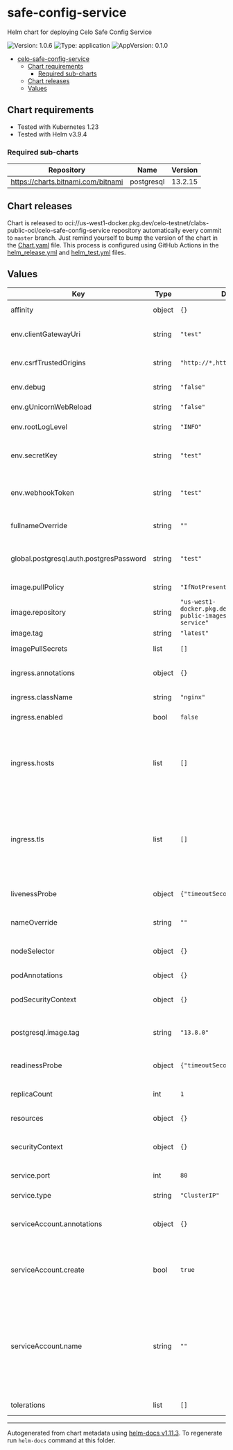 # safe-config-service

Helm chart for deploying Celo Safe Config Service

![Version: 1.0.6](https://img.shields.io/badge/Version-1.0.6-informational?style=flat-square) ![Type: application](https://img.shields.io/badge/Type-application-informational?style=flat-square) ![AppVersion: 0.1.0](https://img.shields.io/badge/AppVersion-0.1.0-informational?style=flat-square)

- [celo-safe-config-service](#celo-safe-config-service)
  - [Chart requirements](#chart-requirements)
    - [Required sub-charts](#required-sub-charts)
  - [Chart releases](#chart-releases)
  - [Values](#values)

## Chart requirements

- Tested with Kubernetes 1.23
- Tested with Helm v3.9.4

### Required sub-charts

| Repository | Name | Version |
|------------|------|---------|
| https://charts.bitnami.com/bitnami | postgresql | 13.2.15 |

## Chart releases

Chart is released to oci://us-west1-docker.pkg.dev/celo-testnet/clabs-public-oci/celo-safe-config-service repository automatically every commit to `master` branch.
Just remind yourself to bump the version of the chart in the [Chart.yaml](./Chart.yaml) file.
This process is configured using GitHub Actions in the [helm_release.yml](../../.github/workflows/helm_release.yml)
and [helm_test.yml](../../.github/workflows/helm_test.yml) files.

## Values

| Key | Type | Default | Description |
|-----|------|---------|-------------|
| affinity | object | `{}` | Kubernetes pod affinity |
| env.clientGatewayUri | string | `"test"` | Client Gateway URL |
| env.csrfTrustedOrigins | string | `"http://*,https://*"` | CSRF Trusted Origin |
| env.debug | string | `"false"` | Debug log level |
| env.gUnicornWebReload | string | `"false"` | gUnicorn web reload |
| env.rootLogLevel | string | `"INFO"` | Root Log Level |
| env.secretKey | string | `"test"` | Secret key for safe-config-service |
| env.webhookToken | string | `"test"` | Token for the webhook to flush the cache |
| fullnameOverride | string | `""` | Chart full name override |
| global.postgresql.auth.postgresPassword | string | `"test"` | Postgresql dependency chart password |
| image.pullPolicy | string | `"IfNotPresent"` | Image pullpolicy |
| image.repository | string | `"us-west1-docker.pkg.dev/devopsre/clabs-public-images/safe-config-service"` | Image repository |
| image.tag | string | `"latest"` | Image tag |
| imagePullSecrets | list | `[]` | Image pull secrets |
| ingress.annotations | object | `{}` | Custom Ingress annotations |
| ingress.className | string | `"nginx"` | Ingress class name |
| ingress.enabled | bool | `false` | Ingress enabled |
| ingress.hosts | list | `[]` | List of hosts to expose safe-config-service. See values.yaml for an example. |
| ingress.tls | list | `[]` | TLS secret for exposing safe-config-service with https. See values.yaml for an example. |
| livenessProbe | object | `{"timeoutSeconds":30}` | Liveness probe configuration |
| nameOverride | string | `""` | Chart name override trigger |
| nodeSelector | object | `{}` | Kubernetes node selector |
| podAnnotations | object | `{}` | Custom pod annotations |
| podSecurityContext | object | `{}` | Custom pod security context |
| postgresql.image.tag | string | `"13.8.0"` | Postgresql dependency image version |
| readinessProbe | object | `{"timeoutSeconds":30}` | Readiness probe configuration |
| replicaCount | int | `1` | Number of deployment replicas |
| resources | object | `{}` | Container resources |
| securityContext | object | `{}` | Custom container security context |
| service.port | int | `80` | Kubernetes Service Type |
| service.type | string | `"ClusterIP"` | Kubernetes Service Type |
| serviceAccount.annotations | object | `{}` | Annotations to add to the service account |
| serviceAccount.create | bool | `true` | Specifies whether a service account should be created |
| serviceAccount.name | string | `""` | The name of the service account to use. If not set and create is true, a name is generated using the fullname template |
| tolerations | list | `[]` | Kubernetes tolerations |

----------------------------------------------
Autogenerated from chart metadata using [helm-docs v1.11.3](https://github.com/norwoodj/helm-docs/releases/v1.11.3). To regenerate run `helm-docs` command at this folder.
